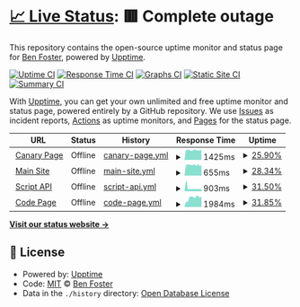 # [📈 Live Status](https://status.benfoster.dev): <!--live status--> **🟥 Complete outage**

This repository contains the open-source uptime monitor and status page for [Ben Foster](https://benfoster.dev), powered by [Upptime](https://github.com/upptime/upptime).

[![Uptime CI](https://github.com/benfoster04/status/workflows/Uptime%20CI/badge.svg)](https://github.com/upptime/upptime/actions?query=workflow%3A%22Uptime+CI%22)
[![Response Time CI](https://github.com/benfoster04/status/workflows/Response%20Time%20CI/badge.svg)](https://github.com/upptime/upptime/actions?query=workflow%3A%22Response+Time+CI%22)
[![Graphs CI](https://github.com/benfoster04/status/workflows/Graphs%20CI/badge.svg)](https://github.com/upptime/upptime/actions?query=workflow%3A%22Graphs+CI%22)
[![Static Site CI](https://github.com/benfoster04/status/workflows/Static%20Site%20CI/badge.svg)](https://github.com/upptime/upptime/actions?query=workflow%3A%22Static+Site+CI%22)
[![Summary CI](https://github.com/benfoster04/status/workflows/Summary%20CI/badge.svg)](https://github.com/upptime/upptime/actions?query=workflow%3A%22Summary+CI%22)

With [Upptime](https://upptime.js.org), you can get your own unlimited and free uptime monitor and status page, powered entirely by a GitHub repository. We use [Issues](https://github.com/benfoster04/status/issues) as incident reports, [Actions](https://github.com/benfoster04/status/actions) as uptime monitors, and [Pages](https://status.benfoster.dev) for the status page.

<!--start: status pages-->
<!-- This summary is generated by Upptime (https://github.com/upptime/upptime) -->
<!-- Do not edit this manually, your changes will be overwritten -->
<!-- prettier-ignore -->
| URL | Status | History | Response Time | Uptime |
| --- | ------ | ------- | ------------- | ------ |
| <img alt="" src="https://favicons.githubusercontent.com/canary.benfoster.dev" height="13"> [Canary Page](https://canary.benfoster.dev) | Offline | [canary-page.yml](https://github.com/benfoster04/status/commits/master/history/canary-page.yml) | <details><summary><img alt="Response time graph" src="./graphs/canary-page/response-time-week.png" height="20"> 1425ms</summary><br><a href="https://status.benfoster.dev/history/canary-page"><img alt="Response time 1425" src="https://img.shields.io/endpoint?url=https%3A%2F%2Fraw.githubusercontent.com%2Fbenfoster04%2Fstatus%2Fmaster%2Fapi%2Fcanary-page%2Fresponse-time.json"></a><br><a href="https://status.benfoster.dev/history/canary-page"><img alt="24-hour response time 1425" src="https://img.shields.io/endpoint?url=https%3A%2F%2Fraw.githubusercontent.com%2Fbenfoster04%2Fstatus%2Fmaster%2Fapi%2Fcanary-page%2Fresponse-time-day.json"></a><br><a href="https://status.benfoster.dev/history/canary-page"><img alt="7-day response time 1425" src="https://img.shields.io/endpoint?url=https%3A%2F%2Fraw.githubusercontent.com%2Fbenfoster04%2Fstatus%2Fmaster%2Fapi%2Fcanary-page%2Fresponse-time-week.json"></a><br><a href="https://status.benfoster.dev/history/canary-page"><img alt="30-day response time 1425" src="https://img.shields.io/endpoint?url=https%3A%2F%2Fraw.githubusercontent.com%2Fbenfoster04%2Fstatus%2Fmaster%2Fapi%2Fcanary-page%2Fresponse-time-month.json"></a><br><a href="https://status.benfoster.dev/history/canary-page"><img alt="1-year response time 1425" src="https://img.shields.io/endpoint?url=https%3A%2F%2Fraw.githubusercontent.com%2Fbenfoster04%2Fstatus%2Fmaster%2Fapi%2Fcanary-page%2Fresponse-time-year.json"></a></details> | <details><summary><a href="https://status.benfoster.dev/history/canary-page">25.90%</a></summary><a href="https://status.benfoster.dev/history/canary-page"><img alt="All-time uptime 25.90%" src="https://img.shields.io/endpoint?url=https%3A%2F%2Fraw.githubusercontent.com%2Fbenfoster04%2Fstatus%2Fmaster%2Fapi%2Fcanary-page%2Fuptime.json"></a><br><a href="https://status.benfoster.dev/history/canary-page"><img alt="24-hour uptime 25.90%" src="https://img.shields.io/endpoint?url=https%3A%2F%2Fraw.githubusercontent.com%2Fbenfoster04%2Fstatus%2Fmaster%2Fapi%2Fcanary-page%2Fuptime-day.json"></a><br><a href="https://status.benfoster.dev/history/canary-page"><img alt="7-day uptime 25.90%" src="https://img.shields.io/endpoint?url=https%3A%2F%2Fraw.githubusercontent.com%2Fbenfoster04%2Fstatus%2Fmaster%2Fapi%2Fcanary-page%2Fuptime-week.json"></a><br><a href="https://status.benfoster.dev/history/canary-page"><img alt="30-day uptime 25.90%" src="https://img.shields.io/endpoint?url=https%3A%2F%2Fraw.githubusercontent.com%2Fbenfoster04%2Fstatus%2Fmaster%2Fapi%2Fcanary-page%2Fuptime-month.json"></a><br><a href="https://status.benfoster.dev/history/canary-page"><img alt="1-year uptime 25.90%" src="https://img.shields.io/endpoint?url=https%3A%2F%2Fraw.githubusercontent.com%2Fbenfoster04%2Fstatus%2Fmaster%2Fapi%2Fcanary-page%2Fuptime-year.json"></a></details>
| <img alt="" src="https://favicons.githubusercontent.com/benfoster.dev" height="13"> [Main Site](https://benfoster.dev) | Offline | [main-site.yml](https://github.com/benfoster04/status/commits/master/history/main-site.yml) | <details><summary><img alt="Response time graph" src="./graphs/main-site/response-time-week.png" height="20"> 655ms</summary><br><a href="https://status.benfoster.dev/history/main-site"><img alt="Response time 655" src="https://img.shields.io/endpoint?url=https%3A%2F%2Fraw.githubusercontent.com%2Fbenfoster04%2Fstatus%2Fmaster%2Fapi%2Fmain-site%2Fresponse-time.json"></a><br><a href="https://status.benfoster.dev/history/main-site"><img alt="24-hour response time 655" src="https://img.shields.io/endpoint?url=https%3A%2F%2Fraw.githubusercontent.com%2Fbenfoster04%2Fstatus%2Fmaster%2Fapi%2Fmain-site%2Fresponse-time-day.json"></a><br><a href="https://status.benfoster.dev/history/main-site"><img alt="7-day response time 655" src="https://img.shields.io/endpoint?url=https%3A%2F%2Fraw.githubusercontent.com%2Fbenfoster04%2Fstatus%2Fmaster%2Fapi%2Fmain-site%2Fresponse-time-week.json"></a><br><a href="https://status.benfoster.dev/history/main-site"><img alt="30-day response time 655" src="https://img.shields.io/endpoint?url=https%3A%2F%2Fraw.githubusercontent.com%2Fbenfoster04%2Fstatus%2Fmaster%2Fapi%2Fmain-site%2Fresponse-time-month.json"></a><br><a href="https://status.benfoster.dev/history/main-site"><img alt="1-year response time 655" src="https://img.shields.io/endpoint?url=https%3A%2F%2Fraw.githubusercontent.com%2Fbenfoster04%2Fstatus%2Fmaster%2Fapi%2Fmain-site%2Fresponse-time-year.json"></a></details> | <details><summary><a href="https://status.benfoster.dev/history/main-site">28.34%</a></summary><a href="https://status.benfoster.dev/history/main-site"><img alt="All-time uptime 28.34%" src="https://img.shields.io/endpoint?url=https%3A%2F%2Fraw.githubusercontent.com%2Fbenfoster04%2Fstatus%2Fmaster%2Fapi%2Fmain-site%2Fuptime.json"></a><br><a href="https://status.benfoster.dev/history/main-site"><img alt="24-hour uptime 28.34%" src="https://img.shields.io/endpoint?url=https%3A%2F%2Fraw.githubusercontent.com%2Fbenfoster04%2Fstatus%2Fmaster%2Fapi%2Fmain-site%2Fuptime-day.json"></a><br><a href="https://status.benfoster.dev/history/main-site"><img alt="7-day uptime 28.34%" src="https://img.shields.io/endpoint?url=https%3A%2F%2Fraw.githubusercontent.com%2Fbenfoster04%2Fstatus%2Fmaster%2Fapi%2Fmain-site%2Fuptime-week.json"></a><br><a href="https://status.benfoster.dev/history/main-site"><img alt="30-day uptime 28.34%" src="https://img.shields.io/endpoint?url=https%3A%2F%2Fraw.githubusercontent.com%2Fbenfoster04%2Fstatus%2Fmaster%2Fapi%2Fmain-site%2Fuptime-month.json"></a><br><a href="https://status.benfoster.dev/history/main-site"><img alt="1-year uptime 28.34%" src="https://img.shields.io/endpoint?url=https%3A%2F%2Fraw.githubusercontent.com%2Fbenfoster04%2Fstatus%2Fmaster%2Fapi%2Fmain-site%2Fuptime-year.json"></a></details>
| <img alt="" src="https://favicons.githubusercontent.com/benfoster.dev" height="13"> [Script API](https://benfoster.dev/script/test) | Offline | [script-api.yml](https://github.com/benfoster04/status/commits/master/history/script-api.yml) | <details><summary><img alt="Response time graph" src="./graphs/script-api/response-time-week.png" height="20"> 903ms</summary><br><a href="https://status.benfoster.dev/history/script-api"><img alt="Response time 903" src="https://img.shields.io/endpoint?url=https%3A%2F%2Fraw.githubusercontent.com%2Fbenfoster04%2Fstatus%2Fmaster%2Fapi%2Fscript-api%2Fresponse-time.json"></a><br><a href="https://status.benfoster.dev/history/script-api"><img alt="24-hour response time 903" src="https://img.shields.io/endpoint?url=https%3A%2F%2Fraw.githubusercontent.com%2Fbenfoster04%2Fstatus%2Fmaster%2Fapi%2Fscript-api%2Fresponse-time-day.json"></a><br><a href="https://status.benfoster.dev/history/script-api"><img alt="7-day response time 903" src="https://img.shields.io/endpoint?url=https%3A%2F%2Fraw.githubusercontent.com%2Fbenfoster04%2Fstatus%2Fmaster%2Fapi%2Fscript-api%2Fresponse-time-week.json"></a><br><a href="https://status.benfoster.dev/history/script-api"><img alt="30-day response time 903" src="https://img.shields.io/endpoint?url=https%3A%2F%2Fraw.githubusercontent.com%2Fbenfoster04%2Fstatus%2Fmaster%2Fapi%2Fscript-api%2Fresponse-time-month.json"></a><br><a href="https://status.benfoster.dev/history/script-api"><img alt="1-year response time 903" src="https://img.shields.io/endpoint?url=https%3A%2F%2Fraw.githubusercontent.com%2Fbenfoster04%2Fstatus%2Fmaster%2Fapi%2Fscript-api%2Fresponse-time-year.json"></a></details> | <details><summary><a href="https://status.benfoster.dev/history/script-api">31.50%</a></summary><a href="https://status.benfoster.dev/history/script-api"><img alt="All-time uptime 31.50%" src="https://img.shields.io/endpoint?url=https%3A%2F%2Fraw.githubusercontent.com%2Fbenfoster04%2Fstatus%2Fmaster%2Fapi%2Fscript-api%2Fuptime.json"></a><br><a href="https://status.benfoster.dev/history/script-api"><img alt="24-hour uptime 31.50%" src="https://img.shields.io/endpoint?url=https%3A%2F%2Fraw.githubusercontent.com%2Fbenfoster04%2Fstatus%2Fmaster%2Fapi%2Fscript-api%2Fuptime-day.json"></a><br><a href="https://status.benfoster.dev/history/script-api"><img alt="7-day uptime 31.50%" src="https://img.shields.io/endpoint?url=https%3A%2F%2Fraw.githubusercontent.com%2Fbenfoster04%2Fstatus%2Fmaster%2Fapi%2Fscript-api%2Fuptime-week.json"></a><br><a href="https://status.benfoster.dev/history/script-api"><img alt="30-day uptime 31.50%" src="https://img.shields.io/endpoint?url=https%3A%2F%2Fraw.githubusercontent.com%2Fbenfoster04%2Fstatus%2Fmaster%2Fapi%2Fscript-api%2Fuptime-month.json"></a><br><a href="https://status.benfoster.dev/history/script-api"><img alt="1-year uptime 31.50%" src="https://img.shields.io/endpoint?url=https%3A%2F%2Fraw.githubusercontent.com%2Fbenfoster04%2Fstatus%2Fmaster%2Fapi%2Fscript-api%2Fuptime-year.json"></a></details>
| <img alt="" src="https://favicons.githubusercontent.com/code.benfoster.dev" height="13"> [Code Page](https://code.benfoster.dev) | Offline | [code-page.yml](https://github.com/benfoster04/status/commits/master/history/code-page.yml) | <details><summary><img alt="Response time graph" src="./graphs/code-page/response-time-week.png" height="20"> 1984ms</summary><br><a href="https://status.benfoster.dev/history/code-page"><img alt="Response time 1984" src="https://img.shields.io/endpoint?url=https%3A%2F%2Fraw.githubusercontent.com%2Fbenfoster04%2Fstatus%2Fmaster%2Fapi%2Fcode-page%2Fresponse-time.json"></a><br><a href="https://status.benfoster.dev/history/code-page"><img alt="24-hour response time 1984" src="https://img.shields.io/endpoint?url=https%3A%2F%2Fraw.githubusercontent.com%2Fbenfoster04%2Fstatus%2Fmaster%2Fapi%2Fcode-page%2Fresponse-time-day.json"></a><br><a href="https://status.benfoster.dev/history/code-page"><img alt="7-day response time 1984" src="https://img.shields.io/endpoint?url=https%3A%2F%2Fraw.githubusercontent.com%2Fbenfoster04%2Fstatus%2Fmaster%2Fapi%2Fcode-page%2Fresponse-time-week.json"></a><br><a href="https://status.benfoster.dev/history/code-page"><img alt="30-day response time 1984" src="https://img.shields.io/endpoint?url=https%3A%2F%2Fraw.githubusercontent.com%2Fbenfoster04%2Fstatus%2Fmaster%2Fapi%2Fcode-page%2Fresponse-time-month.json"></a><br><a href="https://status.benfoster.dev/history/code-page"><img alt="1-year response time 1984" src="https://img.shields.io/endpoint?url=https%3A%2F%2Fraw.githubusercontent.com%2Fbenfoster04%2Fstatus%2Fmaster%2Fapi%2Fcode-page%2Fresponse-time-year.json"></a></details> | <details><summary><a href="https://status.benfoster.dev/history/code-page">31.85%</a></summary><a href="https://status.benfoster.dev/history/code-page"><img alt="All-time uptime 31.85%" src="https://img.shields.io/endpoint?url=https%3A%2F%2Fraw.githubusercontent.com%2Fbenfoster04%2Fstatus%2Fmaster%2Fapi%2Fcode-page%2Fuptime.json"></a><br><a href="https://status.benfoster.dev/history/code-page"><img alt="24-hour uptime 31.85%" src="https://img.shields.io/endpoint?url=https%3A%2F%2Fraw.githubusercontent.com%2Fbenfoster04%2Fstatus%2Fmaster%2Fapi%2Fcode-page%2Fuptime-day.json"></a><br><a href="https://status.benfoster.dev/history/code-page"><img alt="7-day uptime 31.85%" src="https://img.shields.io/endpoint?url=https%3A%2F%2Fraw.githubusercontent.com%2Fbenfoster04%2Fstatus%2Fmaster%2Fapi%2Fcode-page%2Fuptime-week.json"></a><br><a href="https://status.benfoster.dev/history/code-page"><img alt="30-day uptime 31.85%" src="https://img.shields.io/endpoint?url=https%3A%2F%2Fraw.githubusercontent.com%2Fbenfoster04%2Fstatus%2Fmaster%2Fapi%2Fcode-page%2Fuptime-month.json"></a><br><a href="https://status.benfoster.dev/history/code-page"><img alt="1-year uptime 31.85%" src="https://img.shields.io/endpoint?url=https%3A%2F%2Fraw.githubusercontent.com%2Fbenfoster04%2Fstatus%2Fmaster%2Fapi%2Fcode-page%2Fuptime-year.json"></a></details>

<!--end: status pages-->

[**Visit our status website →**](https://status.benfoster.dev)

## 📄 License

- Powered by: [Upptime](https://github.com/upptime/upptime)
- Code: [MIT](./LICENSE) © [Ben Foster](https://benfoster.dev)
- Data in the `./history` directory: [Open Database License](https://opendatacommons.org/licenses/odbl/1-0/)
